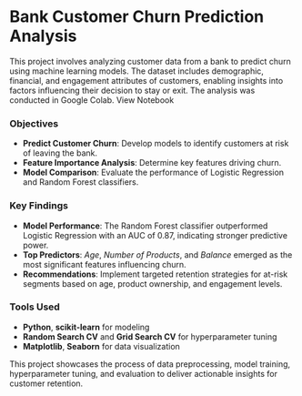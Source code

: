 
# Bank Customer Churn Prediction Analysis

This project involves analyzing customer data from a bank to predict churn using machine learning models. The dataset includes demographic, financial, and engagement attributes of customers, enabling insights into factors influencing their decision to stay or exit. The analysis was conducted in Google Colab.
View Notebook

### Objectives
- **Predict Customer Churn**: Develop models to identify customers at risk of leaving the bank.
- **Feature Importance Analysis**: Determine key features driving churn.
- **Model Comparison**: Evaluate the performance of Logistic Regression and Random Forest classifiers.

### Key Findings
- **Model Performance**: The Random Forest classifier outperformed Logistic Regression with an AUC of 0.87, indicating stronger predictive power.
- **Top Predictors**: *Age*, *Number of Products*, and *Balance* emerged as the most significant features influencing churn.
- **Recommendations**: Implement targeted retention strategies for at-risk segments based on age, product ownership, and engagement levels.

### Tools Used
- **Python**, **scikit-learn** for modeling
- **Random Search CV** and **Grid Search CV** for hyperparameter tuning
- **Matplotlib**, **Seaborn** for data visualization

This project showcases the process of data preprocessing, model training, hyperparameter tuning, and evaluation to deliver actionable insights for customer retention.
